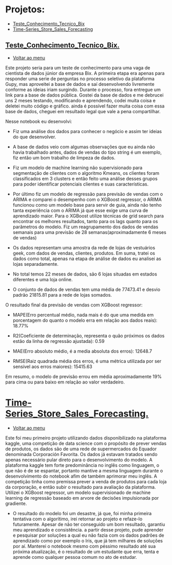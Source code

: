 <div>
    <a id="mainmenu"></a>
</div>

# Projetos:
- [Teste_Conhecimento_Tecnico_Bix](#Teste_Conhecimento_Tecnico_Bix)
- [Time-Series_Store_Sales_Forecasting](#Time-Series_Store_Sales_Forecasting)

## <a href= 'https://github.com/DorivanKadatzBorba/Notebooks/blob/main/Teste_Conhecimento_Tecnico_Bix.ipynb'> Teste_Conhecimento_Tecnico_Bix.<a>
- [Voltar ao menu](#mainmenu)
<div>
    <a id="Teste_Conhecimento_Tecnico_Bix"></a>
</div>
  
  Este projeto seria para um teste de conhecimento para uma vaga de cientista de dados júnior da empresa Bix. A primeira etapa era apenas para responder uma serie de perguntas no processo seletivo da plataforma Gupy, mas aproveitei a base de dados e saí desenvolvendo livremente conforme as ideias iriam surgindo. Durante o processo, fora entregue um link para a base de dados pública. Gostei da base de dados e me debrucei uns 2 meses testando, modificando e aprendendo, codei muita coisa e deletei muito código e gráfico. ainda é possível fazer muita coisa com essa base de dados, cheguei em resultado legal que vale a pena compartilhar.

 Nesse notebook eu desenvolvi:

 - Fiz uma análise dos dados para conhecer o negócio e assim ter ideias do que desenvolver.

 - A base de dados veio com algumas observações que eu ainda não havia trabalhado antes, dados de vendas do tipo string é um exemplo, fiz então um bom trabalho de limpeza de dados.

 - Fiz um modelo de machine learning não supervisionado para segmentação de clientes com o algoritmo Kmeans, os clientes foram classificados em 3 clusters e então feito uma análise desses grupos para poder identificar potenciais clientes e suas características.

 - Por último fiz um modelo de regressão para previsão de vendas com o ARIMA e comparei o desempenho com o XGBoost regressor, o ARIMA funcionou como um modelo base para servir de guia, ainda não tenho tanta experiência com o ARIMA já que esse exige uma curva de aprendizado maior. Para o XGBoost utilize técnicas de grid search para encontrar os melhores resultados, tanto para os lags quanto para os parâmetros do modelo. Fiz um reagrupamento dos dados de vendas semanais para uma previsão de 28 semanas(aproximadamente 6 meses de vendas)

 - Os dados representam uma amostra da rede de lojas de vestuários geek, com dados de vendas, clientes, produtos. Em suma, tratei os dados como total, apenas na etapa de análise de dados eu analisei as lojas separadamente.

 - No total temos 22 meses de dados, são 6 lojas situadas em estados diferentes e uma loja online.

 - O conjunto de dados de vendas tem uma média de 77473.41 e desvio padrão 21815.81 para a rede de lojas somados.

 O resultado final da previsão de vendas com XGBoost regressor:

  - MAPE(Erro percentual médio, nada mais é do que uma medida em porcentagem do quanto o modelo erra em relação aos dados reais): 18.77%

  - R2(Coeficiente de determinação, representa o quão próximos os dados estão da linha de regressão ajustada): 0.59

  - MAE(Erro absoluto médio, é a media absoluta dos erros): 12648.7

  - RMSE(Raiz quadrada média dos erros, é uma métrica utilizada por ser sensível aos erros maiores): 15415.63

Em resumo, o modelo de previsão errou em média aproximadamente 19% para cima ou para baixo em relação ao valor verdadeiro.

# <a href= 'https://github.com/DorivanKadatzBorba/Notebooks/blob/main/time-series-store-sales-forecasting.ipynb'>Time-Series_Store_Sales_Forecasting.<a>
- [Voltar ao menu](#mainmenu)
<div>
    <a id="Time-Series_Store_Sales_Forecasting"></a>
</div>
  
  Este foi meu primeiro projeto utilizando dados disponibilizado na plataforma kaggle, uma competição de data science com o propósito de prever vendas de produtos, os dados são de uma rede de supermercados do Equador denominada Corporación Favorita. Os dados já estavam tratados sendo apenas necessário pular direto para o desenvolvimento do modelo.
  A plataforma kaggle tem forte predominância no inglês como linguagem, o que não é de se espantar, portanto mantive a mesma linguagem durante o desenvolvimento do notebook afim de também aprimorar meu inglês.
  A competição tinha como premissa prever a venda de produtos para cada loja da corporação, e então subir o resultado para avaliação da plataforma.
  Utilizei o XGBoost regressor, um modelo supervisionado de machine learning de regressão baseado em arvore de decisões impulsionada por gradiente.
    
  - O resultado do modelo foi um desastre, já que, foi minha primeira tentativa com o algorítimo, irei retornar ao projeto e refaze-lo futuramente.
  Apesar de não ter conseguido um bom resultado, garantiu meu aprendizado e consistência. a partir desse projeto, pude aprender e pesquisar por soluções a qual eu não fazia com os dados padrões de aprendizado como por exemplo o Iris, que já tem milhares de soluções por aí.
  Manterei o notebook mesmo com péssimo resultado até sua próxima atualização, é o resultado de um estudante que erra, tenta e aprende como qualquer pessoa comum no ato de estudar.
